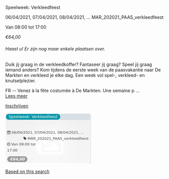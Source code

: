 Speelweek: Verkleedfeest

  
06/04/2021, 07/04/2021, 08/04/2021, ... MAR\_202021\_PAAS\_verkleedfeest  

Van 08:00 tot 17:00

*€64,00*

  

###### *Haast u! Er zijn nog maar enkele plaatsen over.*

  

Duik jij graag in de verkleedkoffer? Fantaseer jij graag? Speel jij graag iemand anders? Kom tijdens de eerste week van de paasvakantie naar De Markten en verkleed je elke dag. Een week vol spel-, verkleed- en knutselplezier.  
  
FR -- Venez à la fête costumée à De Markten. Une semaine p ...  
[Lees meer](https://tickets.vgc.be/activity/subscribe/MAR_202021_PAAS_verkleedfeest)

[Inschrijven](https://tickets.vgc.be/activity/subscribe/MAR_202021_PAAS_verkleedfeest)

![](57765.png)

[Based on this search](https://tickets.vgc.be/activity/index?&vrijeplaatsen=1&Age%5B%5D=3%2C4&entity=244)